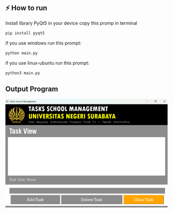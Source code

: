 ## ⚡ How to run

Install library PyQt5 in your device copy this promp in terminal

```md
pip install pyqt5
```

if you use windows run this prompt:

```md
python main.py
```

if you use linux-ubuntu run this prompt:
```md
python3 main.py
```


## Output Program

![Screenshot](./Screenshot%202024-10-17%20131848.png)
